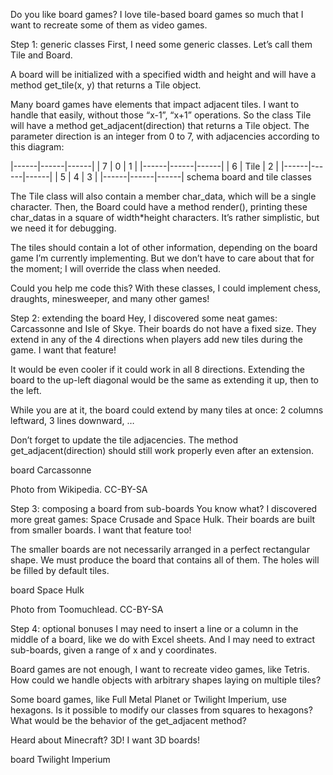 Do you like board games?
I love tile-based board games so much that I want to recreate some of them as video games.

Step 1: generic classes
First, I need some generic classes. Let’s call them Tile and Board.

A board will be initialized with a specified width and height and will have a method get_tile(x, y) that returns a Tile object.

Many board games have elements that impact adjacent tiles. I want to handle that easily, without those “x-1”, “x+1” operations. So the class Tile will have a method get_adjacent(direction) that returns a Tile object. The parameter direction is an integer from 0 to 7, with adjacencies according to this diagram:

|------|------|------|
|   7  |   0  |   1  |
|------|------|------|
|   6  | Tile |   2  |
|------|------|------|
|   5  |   4  |   3  |
|------|------|------|
schema board and tile classes

The Tile class will also contain a member char_data, which will be a single character. Then, the Board could have a method render(), printing these char_datas in a square of width*height characters. It’s rather simplistic, but we need it for debugging.

The tiles should contain a lot of other information, depending on the board game I’m currently implementing. But we don’t have to care about that for the moment; I will override the class when needed.

Could you help me code this? With these classes, I could implement chess, draughts, minesweeper, and many other games!

Step 2: extending the board
Hey, I discovered some neat games: Carcassonne and Isle of Skye. Their boards do not have a fixed size. They extend in any of the 4 directions when players add new tiles during the game. I want that feature!

It would be even cooler if it could work in all 8 directions. Extending the board to the up-left diagonal would be the same as extending it up, then to the left.

While you are at it, the board could extend by many tiles at once: 2 columns leftward, 3 lines downward, …

Don’t forget to update the tile adjacencies. The method get_adjacent(direction) should still work properly even after an extension.

board Carcassonne

Photo from Wikipedia. CC-BY-SA

Step 3: composing a board from sub-boards
You know what? I discovered more great games: Space Crusade and Space Hulk. Their boards are built from smaller boards. I want that feature too!

The smaller boards are not necessarily arranged in a perfect rectangular shape. We must produce the board that contains all of them. The holes will be filled by default tiles.

board Space Hulk

Photo from Toomuchlead. CC-BY-SA

Step 4: optional bonuses
I may need to insert a line or a column in the middle of a board, like we do with Excel sheets. And I may need to extract sub-boards, given a range of x and y coordinates.

Board games are not enough, I want to recreate video games, like Tetris. How could we handle objects with arbitrary shapes laying on multiple tiles?

Some board games, like Full Metal Planet or Twilight Imperium, use hexagons. Is it possible to modify our classes from squares to hexagons? What would be the behavior of the get_adjacent method?

Heard about Minecraft? 3D! I want 3D boards!

board Twilight Imperium